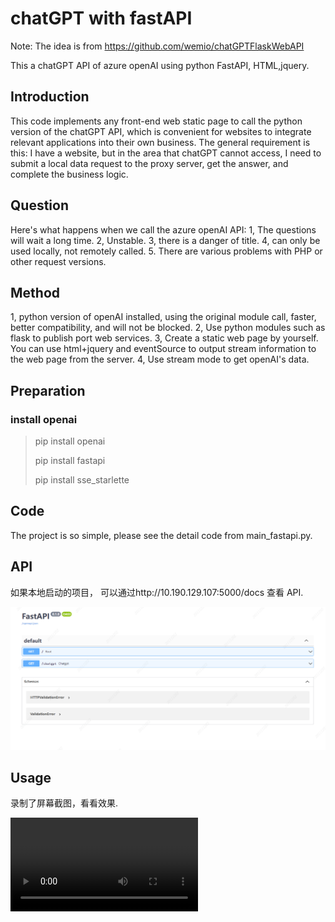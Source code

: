 # chatGPT with fastAPI

Note: The idea is from https://github.com/wemio/chatGPTFlaskWebAPI

This a chatGPT API of azure openAI using python FastAPI, HTML,jquery.

## Introduction
This code implements any front-end web static page to call the python version of the chatGPT API, which is convenient for websites to integrate relevant applications into their own business.
The general requirement is this: I have a website, but in the area that chatGPT cannot access, I need to submit a local data request to the proxy server, get the answer, and complete the business logic.

## Question
Here's what happens when we call the azure openAI API:
1, The questions will wait a long time.
2, Unstable.
3, there is a danger of title.
4, can only be used locally, not remotely called.
5. There are various problems with PHP or other request versions.

## Method
1, python version of openAI installed, using the original module call, faster, better compatibility, and will not be blocked.
2, Use python modules such as flask to publish port web services.
3, Create a static web page by yourself. You can use html+jquery and eventSource to output stream information to the web page from the server.
4, Use stream mode to get openAI's data.

## Preparation
### install openai
> pip install openai
> 
> pip install fastapi
> 
> pip install sse_starlette

## Code

 The project is so simple, please see the detail code from main_fastapi.py.

## API

如果本地启动的项目， 可以通过http://10.190.129.107:5000/docs 查看 API.

![API doc 截图](./assert/api_doc.png)


## Usage
录制了屏幕截图，看看效果.


<video src="./assert/usage.mp4"></video>


